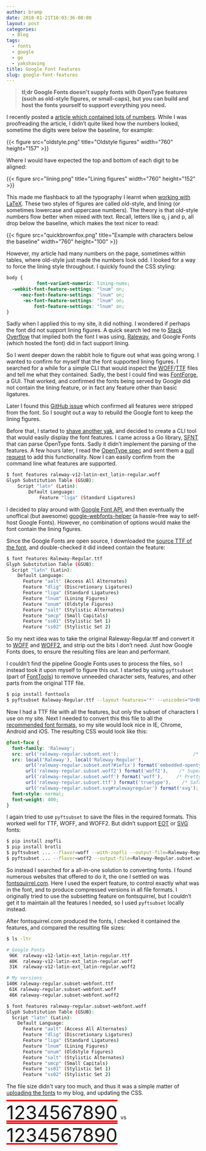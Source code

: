 ```yaml
---
author: bramp
date: 2018-01-21T16:03:36-08:00
layout: post
categories:
  - Blog
tags:
  - fonts
  - google
  - go
  - yakshaving
title: Google Font Features
slug: google-font-features
---
```


> **tl;dr Google Fonts doesn't supply fonts with OpenType features (such as old-style figures, or small-caps), but you can build and host the fonts yourself to support everything you need.**

I recently posted a [article which contained lots of numbers](https://blog.bramp.net/post/2018/01/16/measuring-percentile-latency/). While I was proofreading the article, I didn’t quite liked how the numbers looked, sometime the digits were below the baseline, for example:

{{< figure src="oldstyle.png" title="Oldstyle figures" width="760" height="157" >}}

Where I would have expected the top and bottom of each digit to be aligned:

{{< figure src="lining.png" title="Lining figures" width="760" height="152" >}}

This made me flashback to all the typography I learnt when [working with LaTeX](https://github.com/bramp/publication). These two styles of figures are called old-style, and lining (or sometimes lowercase and uppercase numbers). The theory is that old-style numbers flow better when mixed with text. Recall, letters like q, j and p, all drop below the baseline, which makes the text nicer to read:

{{< figure src="quickbrownfox.png" title="Example with characters below the baseline" width="760" height="100" >}}

However, my article had many numbers on the page, sometimes within tables, where old-style just made the numbers look odd. I looked for a way to force the lining style throughout. I quickly found the CSS styling:

```css
body {
           font-variant-numeric: lining-nums; 
  -webkit-font-feature-settings: "lnum" on;
     -moz-font-feature-settings: "lnum" on;
      -ms-font-feature-settings: "lnum" on;
          font-feature-settings: "lnum" on;
}
```

Sadly when I applied this to my site, it did nothing. I wondered if perhaps the font did not support lining figures. A quick search led me to [Stack Overflow](https://stackoverflow.com/questions/28098992/google-fonts-lining-numbers) that implied both the font I was using, [Raleway](https://fonts.google.com/specimen/Raleway), and Google Fonts (which hosted the font) did in fact support lining.

So I went deeper down the rabbit hole to figure out what was going wrong. I wanted to confirm for myself that the font supported lining figures. I searched for a while for a simple CLI that would inspect the [WOFF](https://en.wikipedia.org/wiki/Web_Open_Font_Format)/[TTF](https://en.wikipedia.org/wiki/TrueType) files and tell me what they contained. Sadly, the best I could find was [FontForge](https://fontforge.github.io/), a GUI. That worked, and confirmed the fonts being served by Google did not contain the lining feature, or in fact any feature other than basic ligatures.

Later I found this [GitHub issue](https://github.com/google/fonts/issues/1335) which confirmed all features were stripped from the font. So I sought out a way to rebuild the Google font to keep the lining figures.

Before that, I started to [shave another yak](http://sethgodin.typepad.com/seths_blog/2005/03/dont_shave_that.html), and decided to create a CLI tool that would easily display the font features. I came across a Go library, [SFNT](https://github.com/ConradIrwin/font) that can parse OpenType fonts. Sadly it didn’t implement the parsing of the features. A few hours later, I read the [OpenType spec](http://www.adobe.com/devnet/opentype/afdko/topic_feature_file_syntax.html) and sent them a [pull request](https://github.com/ConradIrwin/font/pull/3) to add this functionality. Now I can easily confirm from the command line what features are supported.

```bash
$ font features raleway-v12-latin-ext_latin-regular.woff
Glyph Substitution Table (GSUB):
	Script "latn" (Latin):
		Default Language:
			Feature "liga" (Standard Ligatures)
```

I decided to play around with [Google Font API](https://developers.google.com/fonts/docs/developer_api), and then eventually the unoffical (but awesome) [google-webfonts-helper](https://google-webfonts-helper.herokuapp.com/fonts/raleway) (a hassle-free way to self-host Google Fonts). However, no combination of options would make the font contain the lining figures.

Since the Google Fonts are open source, I downloaded the [source TTF of the font](https://github.com/google/fonts/tree/master/ofl/raleway), and double-checked it did indeed contain the feature:

```bash
$ font features Raleway-Regular.ttf 
Glyph Substitution Table (GSUB):
  Script "latn" (Latin):
    Default Language:
      Feature "aalt" (Access All Alternates)
      Feature "dlig" (Discretionary Ligatures)
      Feature "liga" (Standard Ligatures)
      Feature "lnum" (Lining Figures)
      Feature "onum" (Oldstyle Figures)
      Feature "salt" (Stylistic Alternates)
      Feature "smcp" (Small Capitals)
      Feature "ss01" (Stylistic Set 1)
      Feature "ss02" (Stylistic Set 2)
```

So my next idea was to take the original Raleway-Regular.ttf and convert it to [WOFF](https://en.wikipedia.org/wiki/Web_Open_Font_Format) and [WOFF2](https://www.w3.org/TR/WOFF2/), and strip out the bits I don’t need. Just how Google Fonts does, to ensure the resulting files are lean and performant.

I couldn’t find the pipeline Google Fonts uses to process the files, so I instead took it upon myself to figure this out. I started by using `pyftsubset` (part of [FontTools](https://github.com/fonttools/fonttools)) to remove unneeded character sets, features, and other parts from the original TTF file.

```bash
$ pip install fonttools
$ pyftsubset Raleway-Regular.ttf --layout-features='*' --unicodes="U+0000-00FF, U+0100-024F, U+0131, U+0152-0153, U+02DA, U+02DC, U+02BB-02BC, U+02C6, U+0259, U+0370-03FF, U+1E00-1EFF, U+2000-206F, U+2070-209F, U+2074, U+20A0-20CF, U+2122, U+2150-218F, U+2200-22FF, U+2C60-2C7F, U+A720-A7FF" --output-file=Raleway-Regular.subset.ttf
```

Now I had a TTF file with all the features, but only the subset of characters I use on my site. Next I needed to convert this this file to all the [recommended font formats](https://developers.google.com/web/fundamentals/performance/optimizing-content-efficiency/webfont-optimization), so my site would look nice in IE, Chrome, Android and iOS. The resulting CSS would look like this:

```css
@font-face {
  font-family: 'Raleway';
  src: url('raleway-regular.subset.eot');                           /* IE9 Compat Modes */
  src: local('Raleway'), local('Raleway-Regular'),
       url('raleway-regular.subset.eot?#iefix') format('embedded-opentype'), /* IE6-IE8 */
       url('raleway-regular.subset.woff2') format('woff2'),    /* Super Modern Browsers */
       url('raleway-regular.subset.woff') format('woff'),     /* Pretty Modern Browsers */
       url('raleway-regular.subset.ttf') format('truetype'),    /* Safari, Android, iOS */
       url('raleway-regular.subset.svg#ralewayregular') format('svg');    /* Legacy iOS */
  font-style: normal;
  font-weight: 400;
}
```

I again tried to use `pyftsubset` to save the files in the required formats. This worked well for TTF, WOFF, and WOFF2. But didn’t support [EOT](https://en.wikipedia.org/wiki/Embedded_OpenType) or [SVG](http://caniuse.com/svg-fonts) fonts:

```bash
$ pip install zopfli
$ pip install brotli
$ pyftsubset ... --flavor=woff --with-zopfli --output-file=Raleway-Regular.subset.woff
$ pyftsubset ... --flavor=woff2 --output-file=Raleway-Regular.subset.woff2
```

So instead I searched for a all-in-one solution to converting fonts. I found numerous websites that offered to do it, the one I settled on was [fontsquirrel.com](https://www.fontsquirrel.com/tools/webfont-generator). Here I used the expert feature, to control exactly what was in the font, and to produce compressed versions in all file formats. I originally tried to use the subsetting feature on fontsquirrel, but I couldn’t get it to maintain all the features I needed, so I used `pyftsubset` locally instead. 

After fontsquirrel.com produced the fonts, I checked it contained the features, and compared the resulting file sizes:

```bash
$ ls -ltr

# Google Fonts
 96K  raleway-v12-latin-ext_latin-regular.ttf
 40K  raleway-v12-latin-ext_latin-regular.woff
 31K  raleway-v12-latin-ext_latin-regular.woff2

# My versions
140K raleway-regular.subset-webfont.ttf
 61K raleway-regular.subset-webfont.woff
 46K raleway-regular.subset-webfont.woff2

$ font features raleway-regular.subset-webfont.woff
Glyph Substitution Table (GSUB):
  Script "latn" (Latin):
    Default Language:
      Feature "aalt" (Access All Alternates)
      Feature "dlig" (Discretionary Ligatures)
      Feature "liga" (Standard Ligatures)
      Feature "lnum" (Lining Figures)
      Feature "onum" (Oldstyle Figures)
      Feature "salt" (Stylistic Alternates)
      Feature "smcp" (Small Capitals)
      Feature "ss01" (Stylistic Set 1)
      Feature "ss02" (Stylistic Set 2)
```

The file size didn't vary too much, and thus it was a simple matter of [uploading the fonts](https://blog.bramp.net/fonts/raleway-regular.subset-webfont.woff2) to my blog, and updating the CSS.

<p class="text-center">
<span class="onum" style="text-decoration: red underline overline; font-size: 3.5em">1234567890</span> &nbsp;vs&nbsp; <span class="lnum" style="text-decoration: red underline overline; font-size: 3.5em">1234567890</span>
</p>